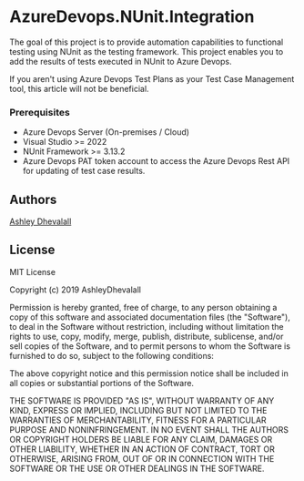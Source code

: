# AzureDevops.NUnit.Integration
The goal of this project is to provide automation capabilities to functional testing using NUnit as the testing framework. This project enables you to add the results of tests executed in NUnit to Azure Devops. 

If you aren't using Azure Devops Test Plans as your Test Case Management tool, this article will not be beneficial.

### Prerequisites
* Azure Devops Server (On-premises / Cloud) 
* Visual Studio >= 2022
* NUnit Framework >= 3.13.2
* Azure Devops PAT token account to access the Azure Devops Rest API for updating of test case results. 

## Authors

[Ashley Dhevalall](https://github.com/AshleyDhevalall)

## License

MIT License

Copyright (c) 2019 AshleyDhevalall

Permission is hereby granted, free of charge, to any person obtaining a copy
of this software and associated documentation files (the "Software"), to deal
in the Software without restriction, including without limitation the rights
to use, copy, modify, merge, publish, distribute, sublicense, and/or sell
copies of the Software, and to permit persons to whom the Software is
furnished to do so, subject to the following conditions:

The above copyright notice and this permission notice shall be included in all
copies or substantial portions of the Software.

THE SOFTWARE IS PROVIDED "AS IS", WITHOUT WARRANTY OF ANY KIND, EXPRESS OR
IMPLIED, INCLUDING BUT NOT LIMITED TO THE WARRANTIES OF MERCHANTABILITY,
FITNESS FOR A PARTICULAR PURPOSE AND NONINFRINGEMENT. IN NO EVENT SHALL THE
AUTHORS OR COPYRIGHT HOLDERS BE LIABLE FOR ANY CLAIM, DAMAGES OR OTHER
LIABILITY, WHETHER IN AN ACTION OF CONTRACT, TORT OR OTHERWISE, ARISING FROM,
OUT OF OR IN CONNECTION WITH THE SOFTWARE OR THE USE OR OTHER DEALINGS IN THE
SOFTWARE.


